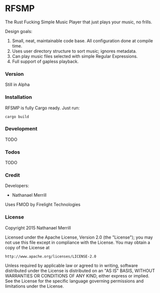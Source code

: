 # RFSMP

The Rust Fucking Simple Music Player that just plays your music, no frills.

Design goals:
  1. Small, neat, maintainable code base. All configuration done at compile time.
  2. Uses user directory structure to sort music; ignores metadata.
  3. Can play music files selected with simple Regular Expressions.
  4. Full support of gapless playback.

### Version
Still in Alpha

### Installation

RFSMP is fully Cargo ready. Just run:

    cargo build

### Development

TODO

### Todos

TODO

### Credit
Developers:
 * Nathanael Merrill

Uses FMOD by Firelight Technologies


### License
Copyright 2015 Nathanael Merrill

Licensed under the Apache License, Version 2.0 (the "License");
you may not use this file except in compliance with the License.
You may obtain a copy of the License at

    http://www.apache.org/licenses/LICENSE-2.0

Unless required by applicable law or agreed to in writing, software
distributed under the License is distributed on an "AS IS" BASIS,
WITHOUT WARRANTIES OR CONDITIONS OF ANY KIND, either express or implied.
See the License for the specific language governing permissions and
limitations under the License.
